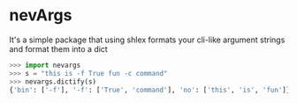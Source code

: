 # nevArgs

It's a simple package that using shlex formats your cli-like argument strings and format them into a dict

```py
>>> import nevargs
>>> s = "this is -f True fun -c command"
>>> nevargs.dictify(s)
{'bin': ['-f'], '-f': ['True', 'command'], 'no': ['this', 'is', 'fun']}
```
